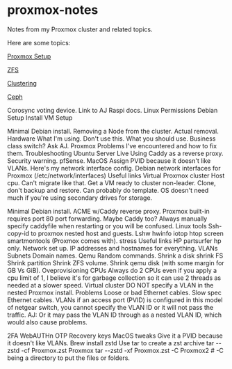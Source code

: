 # proxmox-notes
Notes from my Proxmox cluster and related topics.

Here are some topics:

[Proxmox Setup](Proxmox%20Setup.md)

[ZFS](ZFS.md)

[Clustering](Clustering.md)

[Ceph](Ceph.md)

Corosync voting device.
Link to AJ Raspi docs.
Linux Permissions
Debian Setup
Install
VM Setup

Minimal Debian install.
Removing a Node from the cluster.
Actual removal.
Hardware
What I'm using.
Don't use this.
What you should use.
Business class switch? Ask AJ.
Proxmox Problems I've encountered and how to fix them.
Troubleshooting
Ubuntu Server Live
Using Caddy as a reverse proxy.
Security warning.
pfSense.
MacOS
Assign PVID because it doesn't like VLANs.
Here's my network interface config.
Debian network interfaces for Proxmox (/etc/network/interfaces)
Useful links
Virtual Proxmox cluster
Host cpu. Can't migrate like that.
Get a VM ready to cluster non-leader.
Clone, don't backup and restore. Can probably do template.
OS doesn't need much if you're using secondary drives for storage.

Minimal Debian install.
ACME w/Caddy reverse proxy.
Proxmox built-in requires port 80 port forwarding. Maybe Caddy too?
Always manually specify caddyfile when restarting or you will be confused.
Linux tools
Ssh-copy-id to proxmox nested host and guests.
Lshw
hwinfo
iotop
htop
screen
smartmontools (Proxmox comes with).
stress
Useful links
HP partsurfer hp only.
Network set up.
IP addresses and hostnames for everything.
VLANs
Subnets
Domain names.
Qemu
Random commands.
Shrink a disk
shrink FS
Shrink partition
Shrink ZFS volume.
Shrink qemu disk (with some margin for GB Vs GiB).
Oveprovisioning
CPUs
Always do 2 CPUs even if you apply a cpu limit of 1, I believe it's for garbage collection so it can use 2 threads as needed at a slower speed.
Virtual cluster
DO NOT specify a VLAN in the nested Proxmox install.
Problems
Loose or bad Ethernet cables.
Slow spec Ethernet cables.
VLANs
if an access port (PVID)  is configured in this model of netgear switch, you cannot specify the VLAN ID or it will not pass the traffic.
AJ: Or it may pass the VLAN ID through as a nested VLAN ID, which would also cause problems.


2FA
WebAUTHn
OTP
Recovery keys
MacOS tweaks
Give it a PVID because it doesn't like VLANs.
Brew install zstd
Use tar to create a zst archive
tar --zstd -cf Proxmox.zst Proxmox
tar --zstd -xf Proxmox.zst -C Proxmox2 # -C being a directory to put the files or folders.
